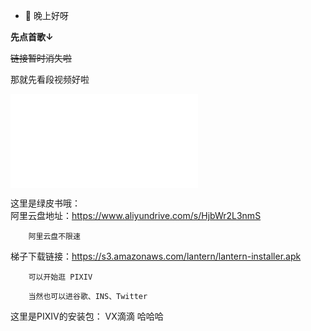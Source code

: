 - 🌱  晚上好呀 
  

**先点首歌↓**

~~链接暂时消失啦~~

那就先看段视频好啦
<iframe src="//player.bilibili.com/player.html?aid=640355912&bvid=BV1sY4y1W7qJ&cid=566687710&page=1" scrolling="no" border="0" frameborder="no" framespacing="0" allowfullscreen="true"> </iframe>



这里是绿皮书哦：    
        阿里云盘地址：<https://www.aliyundrive.com/s/HjbWr2L3nmS>
        
        阿里云盘不限速

梯子下载链接：<https://s3.amazonaws.com/lantern/lantern-installer.apk>
        
        可以开始逛 PIXIV
        
        当然也可以进谷歌、INS、Twitter


这里是PIXIV的安装包： VX滴滴 哈哈哈

